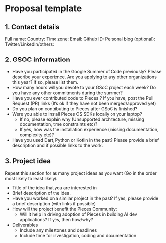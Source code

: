 # Proposal template
## 1. Contact details
Full name:
Country:
Time zone:
Email:
Github ID:
Personal blog (optional):
Twitter/LinkedIn/others:

## 2. GSOC information

- Have you participated in the Google Summer of Code previously? Please describe your experience.
Are you applying to any other organizations this year? If so, please list them.
- How many hours will you devote to your GSoC project each week? Do you have any other commitments during the summer?
- Have you ever contributed code to Pieces ? If you have, post the Pull Request (PR) links (It’s ok if they have not been merged/approved yet)
- Do you plan on contributing to Pieces after GSoC is finished?
- Were you able to install Pieces OS SDKs locally on your laptop?
	- If no, please explain why (Unsupported architecture, missing documentation, time constraints etc)?
	- If yes, how was the installation experience (missing documentation, complexity etc)?
- Have you used Dart, Python or Kotlin in the past? Please provide a brief description and if possible links to the work.

## 3. Project idea
Repeat this section for as many project ideas as you want (Go in the order most likely to least likely).

- Title of the idea that you are interested in
- Brief description of the idea.
- Have you worked on a similar project in the past? If yes, please provide a brief description (with links if possible)
- How will the project benefit the Pieces Community:
	- Will it help in driving adoption of Pieces in building AI dev applications? If yes, then how/why?
- Deliverables
	- Include any milestones and deadlines
	- Include time for investigation, coding and documentation
